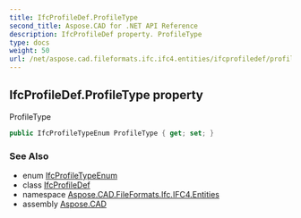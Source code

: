 ```yaml
---
title: IfcProfileDef.ProfileType
second_title: Aspose.CAD for .NET API Reference
description: IfcProfileDef property. ProfileType
type: docs
weight: 50
url: /net/aspose.cad.fileformats.ifc.ifc4.entities/ifcprofiledef/profiletype/
---
```

## IfcProfileDef.ProfileType property

ProfileType

```csharp
public IfcProfileTypeEnum ProfileType { get; set; }
```

### See Also

* enum [IfcProfileTypeEnum](../../../aspose.cad.fileformats.ifc.ifc4.types/ifcprofiletypeenum/)
* class [IfcProfileDef](../)
* namespace [Aspose.CAD.FileFormats.Ifc.IFC4.Entities](../../ifcprofiledef/)
* assembly [Aspose.CAD](../../../)


